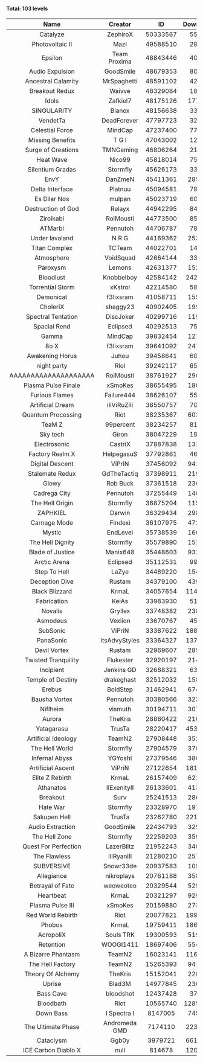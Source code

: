 #### Total: 103 levels

| Name | Creator | ID | Downloads | Likes |
|:---:|:---:|:---:|:---:|:---:|
| Catalyze | ZephiroX | 50333567 | 55960 | 5418
| Photovoltaic II | Mazl | 49588510 | 29596 | 3215
| Epsilon | Team Proxima | 48843446 | 40903 | 4266
| Audio Expulsion | GoodSmile | 48679353 | 80989 | 7002
| Ancestral Calamity | MrSpaghetti | 48591102 | 42979 | 4000
| Breakout Redux | Waivve | 48329084 | 18979 | 2016
| Idols | Zafkiel7 | 48175126 | 177280 | 21634
| SINGULARITY | Bianox | 48156638 | 33677 | 6092
| VendetTa | DeadForever | 47797723 | 32735 | 3215
| Celestial Force  | MindCap | 47237400 | 77808 | 7172
| Missing Benefits | T G I | 47043002 | 12854 | 1096
| Surge of Creations | TMNGaming | 46806264 | 21736 | 2109
| Heat Wave | Nico99 | 45818014 | 75374 | 7025
| Silentium Gradas | Stormfly | 45626173 | 33572 | 3239
| EnvY | DanZmeN | 45411361 | 285382 | 25355
| Delta Interface | Platnuu | 45094581 | 79687 | 7856
| Es Dilar Nos | mulpan | 45023719 | 60683 | 5384
| Destruction of God | Relayx | 44942295 | 84077 | 8328
| Ziroikabi | RoiMousti | 44773500 | 85827 | 7240
| ATMarbl | Pennutoh | 44706787 | 79165 | 7124
| Under lavaland | N R G | 44169362 | 253500 | 22939
| Titan Complex | TCTeam | 44022701 | 14336 | 1908
| Atmosphere | VoidSquad | 42664144 | 33651 | 2750
| Paroxysm | Lemons | 42631377 | 152490 | 12583
| Bloodlust | Knobbelboy | 42584142 | 2429614 | 235442
| Torrential Storm | xKstrol | 42214580 | 58954 | 692
| Demonicat | f3lixsram | 41058711 | 155696 | 12582
| CholeriX | shaggy23 | 40902405 | 199363 | 15401
| Spectral Tentation | DiscJoker | 40299716 | 119627 | 8428
| Spacial Rend | Eclipsed | 40292513 | 75708 | 6480
| Gamma | MindCap | 39832454 | 127520 | 11386
| 8o X | f3lixsram | 39641092 | 247317 | 19519
| Awakening Horus | Juhou | 39458641 | 60761 | 5330
| night party | Rlol | 39242117 | 65223 | 6323
| AAAAAAAAAAAAAAAAAAAA | RoiMousti | 38761927 | 296003 | 19475
| Plasma Pulse Finale | xSmoKes | 38655495 | 180982 | 16296
| Furious Flames | Failure444 | 38626107 | 55757 | 4380
| Artificial Dream | iIiViRuZiIi | 38550757 | 70057 | 5994
| Quantum Processing | Riot | 38235367 | 603383 | 42053
| TeaM Z | 99percent | 38234257 | 81455 | 6544
| Sky tech | Giron | 38047229 | 19351 | 1874
| Electrosonic | CastriX | 37887838 | 131120 | 11745
| Factory Realm X | HelpegasuS | 37792861 | 46515 | 4487
| Digital Descent | ViPriN | 37456092 | 941506 | 88401
| Stalemate Redux | GdTheTactiq | 37398911 | 219056 | 16596
| Glowy | Rob Buck | 37361518 | 236415 | 23989
| Cadrega City | Pennutoh | 37255449 | 140594 | 12813
| The Hell Origin | Stormfly | 36875204 | 115851 | 9400
| ZAPHKIEL | Darwin | 36329434 | 298265 | 32298
| Carnage Mode | Findexi | 36107975 | 472797 | 44977
| Mystic | EndLevel | 35738539 | 166122 | 15472
| The Hell Dignity | Stormfly | 35579890 | 151064 | 13048
| Blade of Justice | Manix648 | 35448603 | 932649 | 96351
| Arctic Arena | Eclipsed | 35112531 | 99904 | 7658
| Step To Hell | LaZye | 34489220 | 154671 | 15760
| Deception Dive | Rustam | 34379100 | 439643 | 28971
| Black Blizzard | KrmaL | 34057654 | 1141599 | 111540
| Fabrication | KeiAs | 33983930 | 51651 | 5715
| Novalis | Gryllex | 33748382 | 238364 | 21584
| Asmodeus | Vexiion | 33670767 | 45741 | 4294
| SubSonic | ViPriN | 33387622 | 1880835 | 143236
| PanaSonic | ItsAdvyStyles | 33364327 | 1373594 | 176195
| Devil Vortex | Rustam | 32969607 | 285780 | 25668
| Twisted Tranquility | Flukester | 32920197 | 214523 | 21064
| Incipient | Jenkins GD | 32688321 | 63766 | 5977
| Temple of Destiny | drakeghast | 32512032 | 158149 | 15378
| Erebus | BoldStep | 31462941 | 674578 | 62977
| Bausha Vortex | Pennutoh | 30380566 | 323021 | 29246
| Niflheim | vismuth | 30194711 | 307425 | 24448
| Aurora | TheKris | 28880422 | 216716 | 20307
| Yatagarasu  | TrusTa | 28220417 | 4532435 | 425007
| Artificial Ideology | TeamN2 | 27908448 | 352651 | 35299
| The Hell World | Stormfly | 27904579 | 370931 | 27299
| Infernal Abyss | YGYoshI | 27379546 | 386890 | 38558
| Artificial Ascent | ViPriN | 27122654 | 1810600 | 160393
| Elite Z Rebirth | KrmaL | 26157409 | 623551 | 41150
| Athanatos | IIExenityII | 26133601 | 413747 | 46238
| Breakout | Surv | 25241513 | 286403 | 29013
| Hate War | Stormfly | 23328970 | 197165 | 14942
| Sakupen Hell | TrusTa | 23262780 | 2214662 | 162948
| Audio Extraction | GoodSmile | 22434793 | 329893 | 31660
| The Hell Zone | Stormfly | 22259203 | 359432 | 23562
| Quest For Perfection | LazerBlitz | 21952243 | 340705 | 29804
| The Flawless | IlIRyanIlI | 21280210 | 257337 | 23521
| SUBVERSIVE | Snowr33de | 20937583 | 109973 | 14228
| Allegiance | nikroplays | 20761188 | 358705 | 39028
| Betrayal of Fate | weoweoteo | 20329544 | 525878 | 49335
| Heartbeat | KrmaL | 20321297 | 929270 | 82780
| Plasma Pulse III | xSmoKes | 20159880 | 273595 | 26879
| Red World Rebirth | Riot | 20077821 | 1999831 | 134198
| Phobos | KrmaL | 19759411 | 1869689 | 168370
| AcropoliX | Souls TRK | 19300593 | 519471 | 73044
| Retention | WOOGI1411 | 18697406 | 554167 | 68892
| A Bizarre Phantasm | TeamN2 | 16023141 | 1162473 | 116605
| The Hell Factory | TeamN2 | 15265393 | 947668 | 93863
| Theory Of Alchemy | TheKris | 15152041 | 220506 | 16437
| Uprise | Blad3M | 14977845 | 236711 | 22250
| Bass Cave | bloodshot | 12437428 | 37361 | 4370
| Bloodbath | Riot | 10565740 | 12857791 | 1177505
| Down Bass | I Spectra I | 8147005 | 745027 | 67434
| The Ultimate Phase | Andromeda GMD | 7174110 | 2230252 | 226395
| Cataclysm | Ggb0y | 3979721 | 6611034 | 535818
| ICE Carbon Diablo X | null | 814678 | 1202618 | 87329
